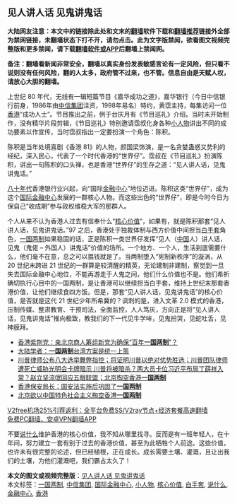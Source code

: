  <h2>见人讲人话 见鬼讲鬼话</h2> <p class="notice"><b>大陆网友注意：本文中的链接除此处和文末的<a href="https://github.com/bannedbook/fanqiang" >翻墙</a>软件下载和<a href="https://github.com/killgcd/justmysocks/blob/master/README.md">翻墙推荐</a>链接外全部为禁网链接，未翻墙状态下打不开，请勿点击。此为文字版禁闻，欲看图文视频完整版和更多禁闻，请下载<a href="https://github.com/bannedbook/fanqiang">翻墙软件或APP</a>后翻墙上禁闻网。</p><p>备注：翻墙看新闻非常安全，翻墙以真实身份发表敏感言论有一定风险，但只看不说则没有任何风险，翻的人太多，政府管不过来，也不管。信息自由是天赋人权，请放心大胆的翻墙。</b></p>  <div class="entry">  <p>上世纪 80 年代，无线有一辑短篇节目《嘉华成功之道》，嘉华银行（今日中信银行前身，1986年由<a href="https://www.bannedbook.org/bnews/tag/%E4%B8%AD%E4%BF%A1%E9%9B%86%E5%9B%A2/" class="st_tag internal_tag" rel="tag" title="标签 中信集团 下的日志">中信集团</a>注资，1998年易名）特约，黄霑主持，每集访问一位<a href="https://www.bannedbook.org/bnews/tag/%e9%a6%99%e6%b8%af/" class="st_tag internal_tag" rel="tag" title="标签 香港 下的日志">香港</a>“成功人士”。节目推出之前，例于台庆月有《节目巡礼》介绍。当时未开始制作，没有精华片段剪辑，《节目巡礼》特别邀请霑叔化身各种<a href="https://www.bannedbook.org/bnews/tag/%E5%B0%8F%E4%BA%BA%E7%89%A9/" class="st_tag internal_tag" rel="tag" title="标签 小人物 下的日志">小人物</a>讲出不同的成功要素以作宣传，当时霑叔指出一定要扮演一个角色：陈积。</p> <p>陈积是当年处境喜剧《香港 81》的人物，颜国梁饰演，是一名贪婪蛊惑又势利的经纪，深入民心，代表了一个时代香港的“世界仔”。霑叔在《节目巡礼》扮演陈积，讲出一句陈积的口头禅，也是香港“世界仔”的生存之道：“见人讲人话，见鬼讲鬼话。”</p>  <p><span class='wp_keywordlink'><a href="https://www.bannedbook.org/forum2/topic939.html" title="《八十年代访谈录》" target="_blank">八十年代</a></span>香港银行业兴起，向“国际<a href="https://www.bannedbook.org/bnews/tag/%E9%87%91%E8%9E%8D%E4%B8%AD%E5%BF%83/" class="st_tag internal_tag" rel="tag" title="标签 金融中心 下的日志">金融中心</a>”地位迈进。陈积这类“世界仔”，成为这个<a href="https://www.bannedbook.org/bnews/tag/%E5%9B%BD%E9%99%85%E9%87%91%E8%9E%8D%E4%B8%AD%E5%BF%83/" class="st_tag internal_tag" rel="tag" title="标签 国际金融中心 下的日志">国际金融中心</a>发展的一群核心人物。而这些出色的“世界仔”，即是今时今日为保自己“收成期”参与政权维稳大军的那群人。</p> <p>个人从来不认为香港人过去有信奉什么“<a href="https://www.bannedbook.org/bnews/tag/%E6%A0%B8%E5%BF%83%E4%BB%B7%E5%80%BC/" class="st_tag internal_tag" rel="tag" title="标签 核心价值 下的日志">核心价值</a>”，如果有，就是陈积那套“见人讲人话，见鬼讲鬼话。”97 之后，香港处于独裁体制与西方价值中间担当<a href="https://www.bannedbook.org/bnews/tag/%E7%99%BD%E6%89%8B%E5%A5%97/" class="st_tag internal_tag" rel="tag" title="标签 白手套 下的日志">白手套</a>角色，<a href="https://www.bannedbook.org/bnews/tag/%e4%b8%80%e5%9b%bd%e4%b8%a4%e5%88%b6/" class="st_tag internal_tag" rel="tag" title="标签 一国两制 下的日志">一国两制</a>如果稳固的话，正是陈积一类世界仔发挥“见人（<span class='wp_keywordlink_affiliate'><a href="https://www.bannedbook.org/" title="中国" target="_blank">中国</a></span>人）讲人话，见鬼（鬼佬 &#8211; 外国人）讲鬼话”价值的场所。一个地方、一个人，生活到底需要什么，他们毫不在意，总之可以揾钱就是了。当两制堕入“宪制新秩序”的漩涡，从 20 世纪末跨进 21 世纪的一群算是较清醒的精英，无论建制非建制，察觉到一旦失去国际金融中心地位，不能再游走于人鬼之间，他们什么价值也不是。他们希祈确切执行心目中的一国两制，是让香港可以继续担当白手套，维持上世纪末那套香港价值，让他们继续食四方饭。但是，那套“见人讲人话，见鬼讲鬼话”的核心价值，是否就是这代 21 世纪少年所希冀的？讽刺的是，进入文革 2.0 模式的香港，压制传媒、整肃教育、干预司法，全面监控，人人笃灰，方向正是将“见人讲人话，见鬼讲鬼话”推向极致，教我们的下一代见牛学哞，见鬼扮哭，见蛇吐舌，见神膜拜。</p>  <ul class='op-related-articles' title='相关阅读'> <li><a href='https://www.bannedbook.org/bnews/baitai/20201221/1452171.html' target='_blank'>香港紫荆党：亲北京商人筹组新党为确保“百年<b>一国两制</b>”？</a></li> <li><a href='https://www.bannedbook.org/bnews/baitai/20201220/1451693.html' target='_blank'>大陆学者：<b>一国两制</b>台湾方案是统一上策</a></li> <li><a href='https://www.bannedbook.org/bnews/bannedvideo/20201120/1434228.html' target='_blank'>川普律师公布八大选举舞弊指控；将证明川普以绝对优势胜选；川普团队律师遭死亡威胁光明会卡牌暗示 川普将被暗杀？两大员卡位习近平布局丁薛祥入常？赵立坚流氓回应五眼联盟；北京掏空香港<b>一国两制</b></a></li> <li><a href='https://www.bannedbook.org/bnews/baitai/20201118/1433051.html' target='_blank'>香港保安局长：国安法实施后巩固了<b>一国两制</b></a></li> <li><a href='https://www.bannedbook.org/bnews/cnnews/hknews/20201118/1432715.html' target='_blank'>北京欲以中国特色社会主义掏空香港<b>一国两制</b></a></li> </ul> <p class="texttj"> <a href="https://github.com/bannedbook/fanqiang/wiki/V2ray%E6%9C%BA%E5%9C%BA" target="_blank">V2free机场25%引荐返利：全平台免费SS/V2ray节点+经济套餐高速翻墙</a><br/> <a href="https://github.com/bannedbook/fanqiang/wiki/%E7%A6%81%E9%97%BB%E7%BD%91%E5%AE%89%E5%8D%93%E7%BF%BB%E5%A2%99%E6%96%B0%E9%97%BBAPP" target="_blank">免费PC翻墙、安卓VPN翻墙APP</a></p><p>不要<a href="https://www.bannedbook.org/bnews/tag/%E8%AF%B4%E4%BB%80%E4%B9%88/" class="st_tag internal_tag" rel="tag" title="标签 说什么 下的日志">说什么</a>维护香港的核心价值，我不知从哪里找寻。反而是有一班年轻人，在十年间，努力建立一套有别于过去的香港价值，甚至为此牺牲个人前途。这些价值，也许未有很完整的论述，但已经植根，正在成长。成长需要土壤、灌溉，且让出我们的土壤，为他们灌溉吧，我们霸占太久了！</p><a name='sharetosocial'></a>       <div><b>本文的图文或视频完整版</b>：<a href='https://www.bannedbook.org/bnews/comments/20201229/1456669.html'>见人讲人话 见鬼讲鬼话</a></div>  </div><!--END ENTRY--> <div class="postfooter"> <div>本文标签：<a href="https://www.bannedbook.org/bnews/tag/%e4%b8%80%e5%9b%bd%e4%b8%a4%e5%88%b6/" rel="tag">一国两制</a>, <a href="https://www.bannedbook.org/bnews/tag/%E4%B8%AD%E4%BF%A1%E9%9B%86%E5%9B%A2/" rel="tag">中信集团</a>, <a href="https://www.bannedbook.org/bnews/tag/%E5%9B%BD%E9%99%85%E9%87%91%E8%9E%8D%E4%B8%AD%E5%BF%83/" rel="tag">国际金融中心</a>, <a href="https://www.bannedbook.org/bnews/tag/%E5%B0%8F%E4%BA%BA%E7%89%A9/" rel="tag">小人物</a>, <a href="https://www.bannedbook.org/bnews/tag/%E6%A0%B8%E5%BF%83%E4%BB%B7%E5%80%BC/" rel="tag">核心价值</a>, <a href="https://www.bannedbook.org/bnews/tag/%E7%99%BD%E6%89%8B%E5%A5%97/" rel="tag">白手套</a>, <a href="https://www.bannedbook.org/bnews/tag/%E8%AF%B4%E4%BB%80%E4%B9%88/" rel="tag">说什么</a>, <a href="https://www.bannedbook.org/bnews/tag/%E9%87%91%E8%9E%8D%E4%B8%AD%E5%BF%83/" rel="tag">金融中心</a>, <a href="https://www.bannedbook.org/bnews/tag/%e9%a6%99%e6%b8%af/" rel="tag">香港</a></div>  </div><!--END POSTFOOTER--> 